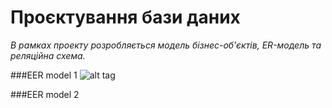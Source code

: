 # Проєктування бази даних

*В рамках проекту розробляється модель бізнес-об'єктів, ER-модель та реляційна схема.*

###EER model 1
![alt tag](https://github.com/DanilPidhainyi/obd_project/blob/master/docs/design/EER%20Diagram.png?raw=true "Описание будет тут")

###EER model 2

